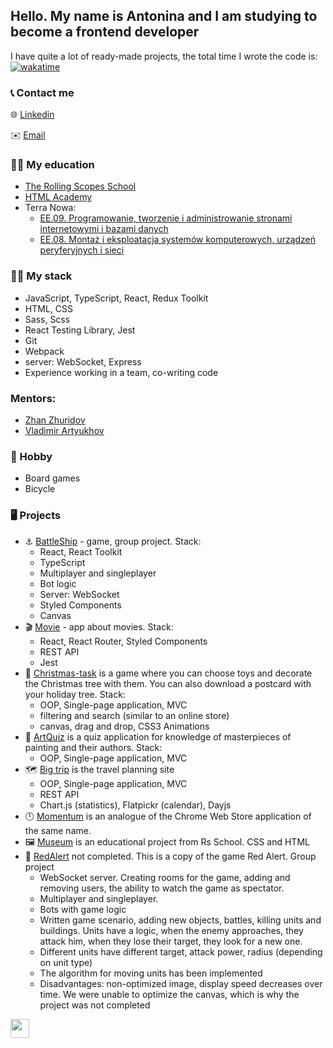 ## Hello. My name is Antonina and I am studying to become a frontend developer

 I have quite a lot of ready-made projects, the total time I wrote the code is: [![wakatime](https://wakatime.com/badge/user/4d615465-e0fd-4949-97cd-3e87fb7c0f6d.svg)](https://wakatime.com/@4d615465-e0fd-4949-97cd-3e87fb7c0f6d)
 
 ### :telephone_receiver: Contact me
:globe_with_meridians: [Linkedin](https://www.linkedin.com/in/antonina-berchuk/)

:envelope: [Email](mailto:tonyaberch@gmail.com)

### :woman_student: My education
- [The Rolling Scopes School](https://app.rs.school/certificate/ahuwi9j0)
- [HTML Academy](https://assets.htmlacademy.ru/certificates/intensive/181/804273.pdf)
- Terra Nowa:
  - [EE.09. Programowanie, tworzenie i administrowanie stronami internetowymi i bazami danych](https://drive.google.com/file/d/1BkOj8Q2HgatZVflVxG8exs3U_c03i3f1/view)
  - [EE.08. Montaż i eksploatacja systemów komputerowych, urządzeń peryferyjnych i sieci](https://drive.google.com/file/d/1j5wmI4WUSRR18XVwAW_orPfRXGO3Z3cO/view)
 
### :woman_technologist: My stack
- JavaScript, TypeScript, React, Redux Toolkit
- HTML, CSS
- Sass, Scss
- React Testing Library, Jest
- Git
- Webpack
- server: WebSocket, Express
- Experience working in a team, co-writing code

### Mentors:
- [Zhan Zhuridov](https://www.linkedin.com/in/inikon/)
- [Vladimir Artyukhov](https://www.linkedin.com/in/artman-888/)

### :game_die: Hobby
- Board games 
- Bicycle


### :desktop_computer:	 Projects
- :anchor: [BattleShip](https://github.com/tonyaber/battleship/) - game, group project. Stack:
  - React, React Toolkit
  - TypeScript
  - Multiplayer and singleplayer
  - Bot logic
  - Server: WebSocket
  - Styled Components
  - Canvas
- :clapper: [Movie](https://github.com/tonyaber/movie-app-react) - app about movies. Stack: 
  - React, React Router, Styled Components
  - REST API
  - Jest
- :christmas_tree: [Сhristmas-task](https://github.com/tonyaber/christmas-task) is a game where you can choose toys and decorate the Christmas tree with them. You can also download a postcard with your holiday tree.  Stack: 
  - OOP, Single-page application, MVC
  - filtering and search (similar to an online store)
  - canvas, drag and drop, CSS3 Animations
- :art: [ArtQuiz](https://github.com/tonyaber/art-quiz) is a quiz application for knowledge of masterpieces of painting and their authors. Stack: 
   - OOP, Single-page application, MVC
- :world_map: [Big trip](https://github.com/tonyaber/804273-big-trip-14) is the travel planning site
   - OOP, Single-page application, MVC
   - REST API
   - Chart.js (statistics), Flatpickr (calendar), Dayjs
- :clock12: [Momentum](https://github.com/tonyaber/momentum) is an analogue of the Chrome Web Store application of the same name. 
- :framed_picture: [Museum](https://github.com/tonyaber/museum) is an educational project from Rs School. CSS and HTML
-  :triangular_flag_on_post: [RedAlert](https://github.com/tonyaber/red_alert) not completed. This is a copy of the game Red Alert. Group project
   -  WebSocket server. Creating rooms for the game, adding and removing users, the ability to watch the game as spectator.
   -  Multiplayer and singleplayer. 
   -  Bots with game logic
   -  Written game scenario, adding new objects, battles, killing units and buildings. Units have a logic, when the enemy approaches, they attack him, when they lose their target, they look for a new one.
   -  Different units have different target, attack power, radius (depending on unit type)
   -  The algorithm for moving units has been implemented
   -  Disadvantages: non-optimized image, display speed decreases over time. We were unable to optimize the canvas, which is why the project was not completed

<a href="https://www.codewars.com/users/tonyaber/"><img height="30" src='https://www.codewars.com/users/tonyaber/badges/micro'></a>

